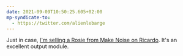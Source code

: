 ```yaml
---
date: 2021-09-09T10:50:25.605+02:00
mp-syndicate-to:
  - https://twitter.com/alienlebarge
---
```

Just in case, [I'm selling a Rosie from Make Noise on Ricardo](https://www.ricardo.ch/fr/a/rosie-make-noise-1100564208/). It's an excellent output module.
